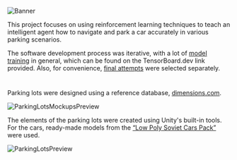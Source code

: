 ![Banner](https://github.com/yuradanyliuk/AutonomousParking/assets/56362999/7a597506-8a39-4713-8796-9ce82856b69b)

This project focuses on using reinforcement learning techniques to teach an intelligent agent how to navigate and park a car accurately in various parking scenarios.

The software development process was iterative, with a lot of [model training](https://tensorboard.dev/experiment/wW80LL6ySPGVxk6jJeQvRw) in general, which can be found on the TensorBoard.dev link provided.
Also, for convenience, [final attempts](https://tensorboard.dev/experiment/snac9DewTPWmc1rOr1o9kA) were selected separately.
#
Parking lots were designed using a reference database, [dimensions.com](https://www.dimensions.com).

![ParkingLotsMockupsPreview](https://github.com/yuradanyliuk/AutonomousParking/assets/56362999/1c3759db-2399-4041-9201-e7ec58817018)

The elements of the parking lots were created using Unity's built-in tools. For the cars, ready-made models from the [“Low Poly Soviet Cars Pack”](https://assetstore.unity.com/packages/3d/vehicles/low-poly-soviet-cars-pack-184453) were used.

![ParkingLotsPreview](https://github.com/yuradanyliuk/AutonomousParking/assets/56362999/55ea93fe-ad0d-49ce-9930-14b357e1d2ea)
